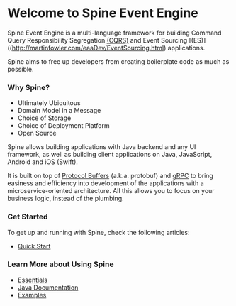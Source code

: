 # Welcome to Spine Event Engine

Spine Event Engine is a multi-language framework for building Command Query Responsibility Segregation [(CQRS)](http://martinfowler.com/bliki/CQRS.html) and Event Sourcing [(ES)]((http://martinfowler.com/eaaDev/EventSourcing.html) applications.

Spine aims to free up developers from creating boilerplate code as much as possible.


### Why Spine?

*  Ultimately Ubiquitous 
*  Domain Model in a Message
*  Choice of Storage
*  Choice of Deployment Platform
*  Open Source

Spine allows building applications with Java backend and any UI framework, as well as building client applications on Java, JavaScript, Android and iOS (Swift).

It is built on top of [Protocol Buffers](https://developers.google.com/protocol-buffers/docs/overview) (a.k.a. protobuf) and [gRPC](http://www.grpc.io/docs/) to bring easiness and efficiency into development of the applications with a microservice-oriented architecture. All this allows you to focus on your business logic, instead of the plumbing.


### Get Started

To get up and running with Spine, check the following articles:
* [Quick Start](/getting_started/README.md)


### Learn More about Using Spine


* [Essentials](/essentials.README.md)
* [Java Documentation](/java.README.md)
* [Examples](/examples/README.md)